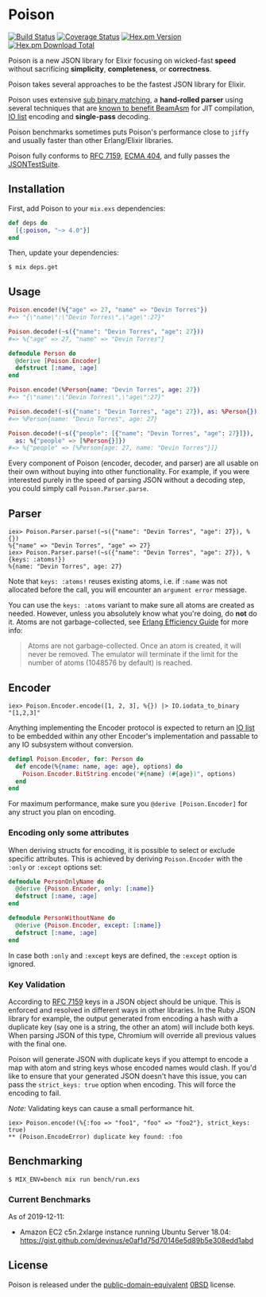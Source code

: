# Poison

[![Build Status](https://travis-ci.org/devinus/poison.svg?branch=master)](https://travis-ci.org/devinus/poison)
[![Coverage Status](https://coveralls.io/repos/github/devinus/poison/badge.svg?branch=master)](https://coveralls.io/github/devinus/poison?branch=master)
[![Hex.pm Version](https://img.shields.io/hexpm/v/poison.svg?style=flat-square)](https://hex.pm/packages/poison)
[![Hex.pm Download Total](https://img.shields.io/hexpm/dt/poison.svg?style=flat-square)](https://hex.pm/packages/poison)

Poison is a new JSON library for Elixir focusing on wicked-fast **speed**
without sacrificing **simplicity**, **completeness**, or **correctness**.

Poison takes several approaches to be the fastest JSON library for Elixir.

Poison uses extensive [sub binary matching][1], a **hand-rolled parser** using
several techniques that are [known to benefit BeamAsm][2] for JIT compilation,
[IO list][3] encoding and **single-pass** decoding.

Poison benchmarks sometimes puts Poison's performance close to `jiffy` and
usually faster than other Erlang/Elixir libraries.

Poison fully conforms to [RFC 7159][4], [ECMA 404][5], and fully passes the
[JSONTestSuite][6].

## Installation

First, add Poison to your `mix.exs` dependencies:

```elixir
def deps do
  [{:poison, "~> 4.0"}]
end
```

Then, update your dependencies:

```sh-session
$ mix deps.get
```

## Usage

```elixir
Poison.encode!(%{"age" => 27, "name" => "Devin Torres"})
#=> "{\"name\":\"Devin Torres\",\"age\":27}"

Poison.decode!(~s({"name": "Devin Torres", "age": 27}))
#=> %{"age" => 27, "name" => "Devin Torres"}

defmodule Person do
  @derive [Poison.Encoder]
  defstruct [:name, :age]
end

Poison.encode!(%Person{name: "Devin Torres", age: 27})
#=> "{\"name\":\"Devin Torres\",\"age\":27}"

Poison.decode!(~s({"name": "Devin Torres", "age": 27}), as: %Person{})
#=> %Person{name: "Devin Torres", age: 27}

Poison.decode!(~s({"people": [{"name": "Devin Torres", "age": 27}]}),
  as: %{"people" => [%Person{}]})
#=> %{"people" => [%Person{age: 27, name: "Devin Torres"}]}
```

Every component of Poison (encoder, decoder, and parser) are all usable on
their own without buying into other functionality. For example, if you were
interested purely in the speed of parsing JSON without a decoding step, you
could simply call `Poison.Parser.parse`.

## Parser

```iex
iex> Poison.Parser.parse!(~s({"name": "Devin Torres", "age": 27}), %{})
%{"name" => "Devin Torres", "age" => 27}
iex> Poison.Parser.parse!(~s({"name": "Devin Torres", "age": 27}), %{keys: :atoms!})
%{name: "Devin Torres", age: 27}
```

Note that `keys: :atoms!` reuses existing atoms, i.e. if `:name` was not
allocated before the call, you will encounter an `argument error` message.

You can use the `keys: :atoms` variant to make sure all atoms are created as
needed. However, unless you absolutely know what you're doing, do **not** do
it. Atoms are not garbage-collected, see
[Erlang Efficiency Guide](http://www.erlang.org/doc/efficiency_guide/commoncaveats.html)
for more info:

> Atoms are not garbage-collected. Once an atom is created, it will never be
> removed. The emulator will terminate if the limit for the number of atoms
> (1048576 by default) is reached.

## Encoder

```iex
iex> Poison.Encoder.encode([1, 2, 3], %{}) |> IO.iodata_to_binary
"[1,2,3]"
```

Anything implementing the Encoder protocol is expected to return an
[IO list][7] to be embedded within any other Encoder's implementation and
passable to any IO subsystem without conversion.

```elixir
defimpl Poison.Encoder, for: Person do
  def encode(%{name: name, age: age}, options) do
    Poison.Encoder.BitString.encode("#{name} (#{age})", options)
  end
end
```

For maximum performance, make sure you `@derive [Poison.Encoder]` for any
struct you plan on encoding.

### Encoding only some attributes

When deriving structs for encoding, it is possible to select or exclude
specific attributes. This is achieved by deriving `Poison.Encoder` with the
`:only` or `:except` options set:

```elixir
defmodule PersonOnlyName do
  @derive {Poison.Encoder, only: [:name]}
  defstruct [:name, :age]
end

defmodule PersonWithoutName do
  @derive {Poison.Encoder, except: [:name]}
  defstruct [:name, :age]
end
```

In case both `:only` and `:except` keys are defined, the `:except` option is
ignored.

### Key Validation

According to [RFC 7159][4] keys in a JSON object should be unique. This is
enforced and resolved in different ways in other libraries. In the Ruby JSON
library for example, the output generated from encoding a hash with a duplicate
key (say one is a string, the other an atom) will include both keys. When
parsing JSON of this type, Chromium will override all previous values with the
final one.

Poison will generate JSON with duplicate keys if you attempt to encode a map
with atom and string keys whose encoded names would clash. If you'd like to
ensure that your generated JSON doesn't have this issue, you can pass the
`strict_keys: true` option when encoding. This will force the encoding to fail.

_Note:_ Validating keys can cause a small performance hit.

```iex
iex> Poison.encode!(%{:foo => "foo1", "foo" => "foo2"}, strict_keys: true)
** (Poison.EncodeError) duplicate key found: :foo
```

## Benchmarking

```sh-session
$ MIX_ENV=bench mix run bench/run.exs
```

### Current Benchmarks

As of 2019-12-11:

- Amazon EC2 c5n.2xlarge instance running Ubuntu Server 18.04:
  https://gist.github.com/devinus/e0af1d75d70146e5d89b5e308edd1abd

## License

Poison is released under the [public-domain-equivalent][8] [0BSD][9] license.

[1]: http://www.erlang.org/euc/07/papers/1700Gustafsson.pdf
[2]: https://erlang.org/documentation/doc-12.0-rc1/erts-12.0/doc/html/BeamAsm.html
[3]: http://jlouisramblings.blogspot.com/2013/07/problematic-traits-in-erlang.html
[4]: https://tools.ietf.org/html/rfc7159
[5]: http://www.ecma-international.org/publications/files/ECMA-ST/ECMA-404.pdf
[6]: https://github.com/nst/JSONTestSuite
[7]: http://prog21.dadgum.com/70.html
[8]: https://en.wikipedia.org/wiki/Public-domain-equivalent_license
[9]: https://opensource.org/licenses/0BSD
